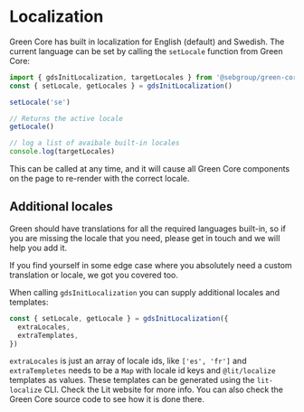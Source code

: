 # Localization

Green Core has built in localization for English (default) and Swedish. The current language can be set by calling the `setLocale` function from Green Core:

```ts
import { gdsInitLocalization, targetLocales } from '@sebgroup/green-core/localization'
const { setLocale, getLocales } = gdsInitLocalization()

setLocale('se')

// Returns the active locale
getLocale()

// log a list of avaibale built-in locales
console.log(targetLocales)
```

This can be called at any time, and it will cause all Green Core components on the page to re-render with the correct locale.

## Additional locales

Green should have translations for all the required languages built-in, so if you are missing the locale that you need, please get in touch and we will help you add it.

If you find yourself in some edge case where you absolutely need a custom translation or locale, we got you covered too.

When calling `gdsInitLocalization` you can supply additional locales and templates:

```ts
const { setLocale, getLocale } = gdsInitLocalization({
  extraLocales,
  extraTemplates,
})
```

`extraLocales` is just an array of locale ids, like `['es', 'fr']` and `extraTempletes` needs to be a `Map` with locale id keys and `@lit/localize` templates as values. These templates can be generated using the `lit-localize` CLI. Check the Lit website for more info. You can also check the Green Core source code to see how it is done there.
